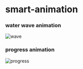 # smart-animation

### water wave animation
![wave](https://github.com/EngleVV/smart-animation/blob/master/image/progress.gif)
### progress animation
![progress](https://github.com/EngleVV/smart-animation/blob/master/image/wave.gif)
